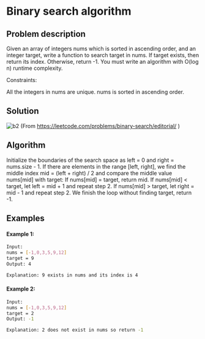 # Binary search algorithm

## Problem description

Given an array of integers nums which is sorted in ascending order, and an integer target, write a function to search target in nums. If target exists, then return its index. Otherwise, return -1.
You must write an algorithm with O(log n) runtime complexity.

Constraints:

All the integers in nums are unique.
nums is sorted in ascending order.

## Solution
![b2](https://github.com/AlinaShirokova/binary-search-algorithm/assets/43037374/aef376e5-ffbb-4c15-8287-d377cea74e67)
(From https://leetcode.com/problems/binary-search/editorial/ )

## Algorithm

  Initialize the boundaries of the search space as left = 0 and right = nums.size - 1.
    If there are elements in the range [left, right], we find the middle index mid = (left + right) / 2 and compare the middle value nums[mid] with target:
        If nums[mid] = target, return mid.
        If nums[mid] < target, let left = mid + 1 and repeat step 2.
        If nums[mid] > target, let right = mid - 1 and repeat step 2.
    We finish the loop without finding target, return -1.

## Examples
#### Example 1:

```bash
Input:
nums = [-1,0,3,5,9,12]
target = 9
Output: 4

Explanation: 9 exists in nums and its index is 4
```


#### Example 2:
```bash
Input:
nums = [-1,0,3,5,9,12]
target = 2
Output: -1

Explanation: 2 does not exist in nums so return -1
```
